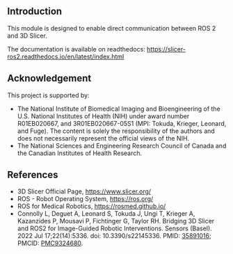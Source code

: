 ## Introduction

This module is designed to enable direct communication between ROS 2 and 3D Slicer.

The documentation is available on readthedocs: https://slicer-ros2.readthedocs.io/en/latest/index.html

## Acknowledgement
This project is supported by:
* The National Institute of Biomedical Imaging and Bioengineering of the U.S. National Institutes of Health (NIH) under award number R01EB020667, and 3R01EB020667-05S1 (MPI: Tokuda, Krieger, Leonard, and Fuge).  The content is solely the responsibility of the authors and does not necessarily represent the official views of the NIH.
* The National Sciences and Engineering Research Council of Canada and the Canadian Institutes of Health Research.

## References
- 3D Slicer Official Page, https://www.slicer.org/
- ROS - Robot Operating System, https://ros.org/
- ROS for Medical Robotics, https://rosmed.github.io/
- Connolly L, Deguet A, Leonard S, Tokuda J, Ungi T, Krieger A, Kazanzides P, Mousavi P, Fichtinger G, Taylor RH. Bridging 3D Slicer and ROS2 for Image-Guided Robotic Interventions. Sensors (Basel). 2022 Jul 17;22(14):5336. doi: 10.3390/s22145336. PMID: [35891016](https://pubmed.ncbi.nlm.nih.gov/35891016/); PMCID: [PMC9324680](https://www.ncbi.nlm.nih.gov/pmc/articles/PMC9324680/).
